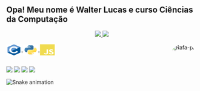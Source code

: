 ## Opa! Meu nome é Walter Lucas e curso Ciências da Computação
<div align="center">
    <a href="https://github.com/wluca1">
  <img height="48%" src="https://github-readme-stats.vercel.app/api?username=wluca1&show_icons=true&theme=tokyonight&include_all_commits=true&count_private=true"/>
  <img height="48%" src="https://github-readme-stats.vercel.app/api/top-langs/?username=wluca1&layout=compact&langs_count=7&theme=tokyonight"/>
      </div>  
<div style="display: inline_block"><br>
   <img align="center" alt="Rafa-C" height="30" width="40" src="https://github.com/devicons/devicon/blob/master/icons/c/c-original.svg">
   <img align="center" alt="Rafa-Python" height="30" width="40" src="https://raw.githubusercontent.com/devicons/devicon/master/icons/python/python-original.svg">
   <img align="center" alt="Rafa-Js" height="30" width="40" src="https://raw.githubusercontent.com/devicons/devicon/master/icons/javascript/javascript-plain.svg">
    <img align="right" alt="Rafa-pic" height="150" style="border-radius:50px;" src="https://media.discordapp.net/attachments/780519335075512341/1028364861308162168/WaLter-LUCAS-unscreen.gif">
</div>
      </div>
  
  ##
  
<div>
  <a href="https://www.instagram.com/wluca____/" target="_blank"><img src="https://img.shields.io/badge/-Instagram-%23E4405F?style=for-the-badge&logo=instagram&logoColor=white" target="_blank"></a>
 <a href="https://twitter.com/wlucas05" target="_blank"><img src="https://img.shields.io/badge/Twitter-1DA1F2?style=for-the-badge&logo=twitter&logoColor=white"_blank"></a> 
  <a href = "mailto:walterlucas.to@gmail.com"><img src="https://img.shields.io/badge/-Gmail-%23333?style=for-the-badge&logo=gmail&logoColor=white" target="_blank"></a>
  <a href="https://www.linkedin.com/in/walter-lucas-barros-da-conceição-548084253/" target="_blank"><img src="https://img.shields.io/badge/-LinkedIn-%230077B5?style=for-the-badge&logo=linkedin&logoColor=white" target="_blank"></a>
     
   ![Snake animation](https://github.com/wluca1/wluca1/blob/output/github-contribution-grid-snake.svg)
